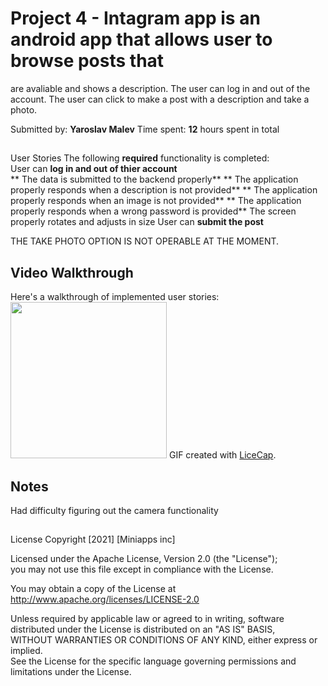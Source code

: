 # Project 4 - Intagram app is an android app that allows user to browse posts that 
are avaliable and shows a description. The user can log in and out of the account.
 The user can click to make a post with a description and take a photo.

Submitted by: **Yaroslav Malev**
Time spent: **12** hours spent in total

## 
User Stories
The following **required** functionality is completed:             
User can **log in and out of thier account**                            
** The data is submitted to the backend properly**
** The application properly responds when a description is not provided**
** The application properly responds when an image is not provided**
** The application properly responds when a wrong password is provided**
The screen properly rotates and adjusts in size
User can **submit the post**

THE TAKE PHOTO OPTION IS NOT OPERABLE AT THE MOMENT. 

## Video Walkthrough

Here's a walkthrough of implemented user stories:
<img src='https://imgur.com/uoSIDYh' width='250' />
GIF created with [LiceCap](http://www.cockos.com/licecap/).

## Notes
Had difficulty figuring out the camera functionality
## 

License
Copyright [2021] [Miniapps inc]
   
Licensed under the Apache License, Version 2.0 (the "License");   
you may not use this file except in compliance with the License.  

You may obtain a copy of the License at       
http://www.apache.org/licenses/LICENSE-2.0

Unless required by applicable law or agreed to in writing, software  
distributed under the License is distributed on an "AS IS" BASIS,   
WITHOUT WARRANTIES OR CONDITIONS OF ANY KIND, either express or implied.  
See the License for the specific language governing permissions and    
limitations under the License.
